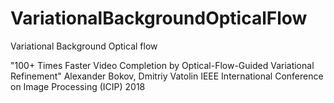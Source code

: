 # VariationalBackgroundOpticalFlow
Variational Background Optical flow

"100+ Times Faster Video Completion by Optical-Flow-Guided Variational Refinement"
Alexander Bokov, Dmitriy Vatolin 
IEEE International Conference on Image Processing (ICIP) 2018
